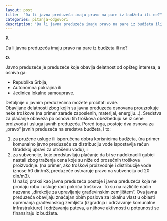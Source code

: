 ```yaml
---
layout: post
title:  "Da li javna preduzeća imaju pravo na pare iz budžeta ili ne?"
categories: pitanja-odgovori
description: "Da li javna preduzeća imaju pravo na pare iz budžeta ili ne?"
---
```


**P.**

Da li javna preduzeća imaju pravo na pare iz budžeta ili ne?


**O.**

<div class="justify">
Javno preduzeće je preduzeće koje obavlja delatnost od opšteg interesa, a osniva ga:
<ul>
<li>Republika Srbija,</li>
<li>Autonomna pokrajina ili</li>
<li>Jedinica lokalne samouprave.</li>
</ul>
Detaljnije o javnim preduzećima možete pročitati ovde.<br/>
Obavljane delatnosti zbog kojih su javna preduzeća osnovana prouzrokuje neke troškove (na primer zarade zaposlenih, materijal, energiju…). Sredstva za plaćanje obaveza po osnovu tih troškova obezbeđuju se iz cene proizvoda i usluga javnih preduzeća. Pored toga, postoje dva osnova za „pravo“ javnih preduzeća na sredstva budžeta, i to:
<ol>
<li>za pružene usluge ili isporučena dobra korisnicima budžeta, (na primer komunalno javno preduzeće za distribuciju vode ispostavlja račun Gradskoj upravi za utrošenu vodu), i</li>
<li>za subvencije, koje predstavljaju plaćanje da bi se nadoknadili gubici nastali zbog traženja cena koje su niže od prosečnih troškova proizvodnje. (na primer, ako troškovi proizvodnje i distribucije vode iznose 50 din/m3, preduzeće ostvaruje pravo na subvenciju od 20 din/m3).</li>
U našoj praksi kao javna preduzeća postoje i javna preduzeća koja ne prodaju robu i usluge radi pokrića troškova. To su na različite način nazvane „direkcije za upravljanje građevinskim zemljištem“. Ova javna preduzeća obavljaju značajan obim poslova za lokalnu vlast u oblasti opremanja građevinskog zemljišta (izgradnja i održavanje komunalne infrastrukture) i održavanja puteva, a njihove aktivnosti u potpunosti se finansiraju iz budžeta.</ol>
</div>